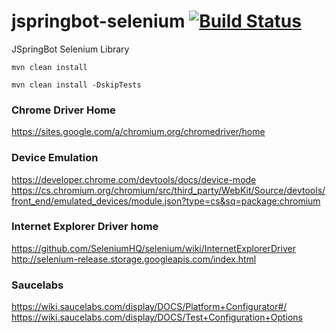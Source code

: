 jspringbot-selenium [![Build Status](https://travis-ci.org/jspringbot/jspringbot-selenium.svg?branch=master)](https://travis-ci.org/jspringbot/jspringbot-selenium)
=======
JSpringBot Selenium Library

`mvn clean install`

`mvn clean install -DskipTests`

### Chrome Driver Home

https://sites.google.com/a/chromium.org/chromedriver/home

### Device Emulation

https://developer.chrome.com/devtools/docs/device-mode
https://cs.chromium.org/chromium/src/third_party/WebKit/Source/devtools/front_end/emulated_devices/module.json?type=cs&sq=package:chromium

### Internet Explorer Driver home

https://github.com/SeleniumHQ/selenium/wiki/InternetExplorerDriver
http://selenium-release.storage.googleapis.com/index.html


### Saucelabs

https://wiki.saucelabs.com/display/DOCS/Platform+Configurator#/
https://wiki.saucelabs.com/display/DOCS/Test+Configuration+Options
